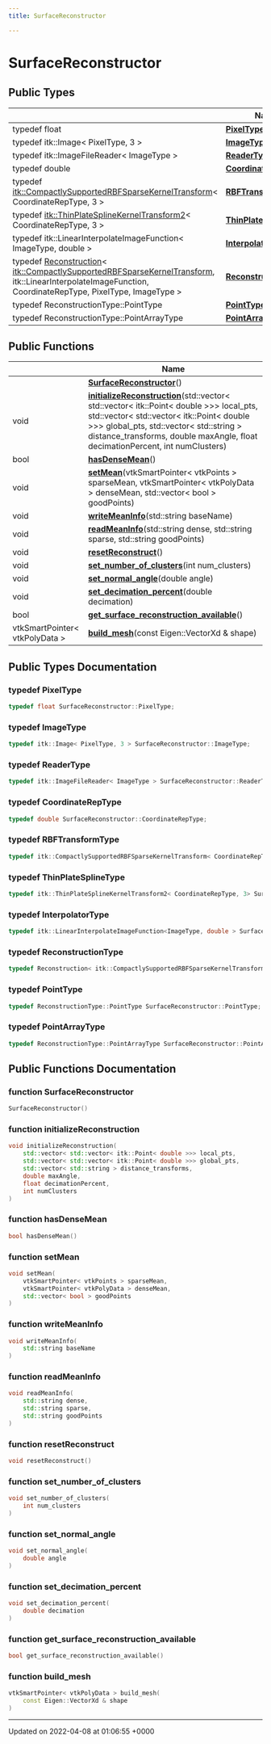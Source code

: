```yaml
---
title: SurfaceReconstructor

---
```


# SurfaceReconstructor





## Public Types

|                | Name           |
| -------------- | -------------- |
| typedef float | **[PixelType](../Classes/classSurfaceReconstructor.md#typedef-pixeltype)**  |
| typedef itk::Image< PixelType, 3 > | **[ImageType](../Classes/classSurfaceReconstructor.md#typedef-imagetype)**  |
| typedef itk::ImageFileReader< ImageType > | **[ReaderType](../Classes/classSurfaceReconstructor.md#typedef-readertype)**  |
| typedef double | **[CoordinateRepType](../Classes/classSurfaceReconstructor.md#typedef-coordinatereptype)**  |
| typedef [itk::CompactlySupportedRBFSparseKernelTransform](../Classes/classitk_1_1CompactlySupportedRBFSparseKernelTransform.md)< CoordinateRepType, 3 > | **[RBFTransformType](../Classes/classSurfaceReconstructor.md#typedef-rbftransformtype)**  |
| typedef [itk::ThinPlateSplineKernelTransform2](../Classes/classitk_1_1ThinPlateSplineKernelTransform2.md)< CoordinateRepType, 3 > | **[ThinPlateSplineType](../Classes/classSurfaceReconstructor.md#typedef-thinplatesplinetype)**  |
| typedef itk::LinearInterpolateImageFunction< ImageType, double > | **[InterpolatorType](../Classes/classSurfaceReconstructor.md#typedef-interpolatortype)**  |
| typedef [Reconstruction](../Classes/classReconstruction.md)< [itk::CompactlySupportedRBFSparseKernelTransform](../Classes/classitk_1_1CompactlySupportedRBFSparseKernelTransform.md), itk::LinearInterpolateImageFunction, CoordinateRepType, PixelType, ImageType > | **[ReconstructionType](../Classes/classSurfaceReconstructor.md#typedef-reconstructiontype)**  |
| typedef ReconstructionType::PointType | **[PointType](../Classes/classSurfaceReconstructor.md#typedef-pointtype)**  |
| typedef ReconstructionType::PointArrayType | **[PointArrayType](../Classes/classSurfaceReconstructor.md#typedef-pointarraytype)**  |

## Public Functions

|                | Name           |
| -------------- | -------------- |
| | **[SurfaceReconstructor](../Classes/classSurfaceReconstructor.md#function-surfacereconstructor)**() |
| void | **[initializeReconstruction](../Classes/classSurfaceReconstructor.md#function-initializereconstruction)**(std::vector< std::vector< itk::Point< double >>> local_pts, std::vector< std::vector< itk::Point< double >>> global_pts, std::vector< std::string > distance_transforms, double maxAngle, float decimationPercent, int numClusters) |
| bool | **[hasDenseMean](../Classes/classSurfaceReconstructor.md#function-hasdensemean)**() |
| void | **[setMean](../Classes/classSurfaceReconstructor.md#function-setmean)**(vtkSmartPointer< vtkPoints > sparseMean, vtkSmartPointer< vtkPolyData > denseMean, std::vector< bool > goodPoints) |
| void | **[writeMeanInfo](../Classes/classSurfaceReconstructor.md#function-writemeaninfo)**(std::string baseName) |
| void | **[readMeanInfo](../Classes/classSurfaceReconstructor.md#function-readmeaninfo)**(std::string dense, std::string sparse, std::string goodPoints) |
| void | **[resetReconstruct](../Classes/classSurfaceReconstructor.md#function-resetreconstruct)**() |
| void | **[set_number_of_clusters](../Classes/classSurfaceReconstructor.md#function-set-number-of-clusters)**(int num_clusters) |
| void | **[set_normal_angle](../Classes/classSurfaceReconstructor.md#function-set-normal-angle)**(double angle) |
| void | **[set_decimation_percent](../Classes/classSurfaceReconstructor.md#function-set-decimation-percent)**(double decimation) |
| bool | **[get_surface_reconstruction_available](../Classes/classSurfaceReconstructor.md#function-get-surface-reconstruction-available)**() |
| vtkSmartPointer< vtkPolyData > | **[build_mesh](../Classes/classSurfaceReconstructor.md#function-build-mesh)**(const Eigen::VectorXd & shape) |

## Public Types Documentation

### typedef PixelType

```cpp
typedef float SurfaceReconstructor::PixelType;
```


### typedef ImageType

```cpp
typedef itk::Image< PixelType, 3 > SurfaceReconstructor::ImageType;
```


### typedef ReaderType

```cpp
typedef itk::ImageFileReader< ImageType > SurfaceReconstructor::ReaderType;
```


### typedef CoordinateRepType

```cpp
typedef double SurfaceReconstructor::CoordinateRepType;
```


### typedef RBFTransformType

```cpp
typedef itk::CompactlySupportedRBFSparseKernelTransform< CoordinateRepType, 3> SurfaceReconstructor::RBFTransformType;
```


### typedef ThinPlateSplineType

```cpp
typedef itk::ThinPlateSplineKernelTransform2< CoordinateRepType, 3> SurfaceReconstructor::ThinPlateSplineType;
```


### typedef InterpolatorType

```cpp
typedef itk::LinearInterpolateImageFunction<ImageType, double > SurfaceReconstructor::InterpolatorType;
```


### typedef ReconstructionType

```cpp
typedef Reconstruction< itk::CompactlySupportedRBFSparseKernelTransform, itk::LinearInterpolateImageFunction, CoordinateRepType, PixelType, ImageType> SurfaceReconstructor::ReconstructionType;
```


### typedef PointType

```cpp
typedef ReconstructionType::PointType SurfaceReconstructor::PointType;
```


### typedef PointArrayType

```cpp
typedef ReconstructionType::PointArrayType SurfaceReconstructor::PointArrayType;
```


## Public Functions Documentation

### function SurfaceReconstructor

```cpp
SurfaceReconstructor()
```


### function initializeReconstruction

```cpp
void initializeReconstruction(
    std::vector< std::vector< itk::Point< double >>> local_pts,
    std::vector< std::vector< itk::Point< double >>> global_pts,
    std::vector< std::string > distance_transforms,
    double maxAngle,
    float decimationPercent,
    int numClusters
)
```


### function hasDenseMean

```cpp
bool hasDenseMean()
```


### function setMean

```cpp
void setMean(
    vtkSmartPointer< vtkPoints > sparseMean,
    vtkSmartPointer< vtkPolyData > denseMean,
    std::vector< bool > goodPoints
)
```


### function writeMeanInfo

```cpp
void writeMeanInfo(
    std::string baseName
)
```


### function readMeanInfo

```cpp
void readMeanInfo(
    std::string dense,
    std::string sparse,
    std::string goodPoints
)
```


### function resetReconstruct

```cpp
void resetReconstruct()
```


### function set_number_of_clusters

```cpp
void set_number_of_clusters(
    int num_clusters
)
```


### function set_normal_angle

```cpp
void set_normal_angle(
    double angle
)
```


### function set_decimation_percent

```cpp
void set_decimation_percent(
    double decimation
)
```


### function get_surface_reconstruction_available

```cpp
bool get_surface_reconstruction_available()
```


### function build_mesh

```cpp
vtkSmartPointer< vtkPolyData > build_mesh(
    const Eigen::VectorXd & shape
)
```


-------------------------------

Updated on 2022-04-08 at 01:06:55 +0000